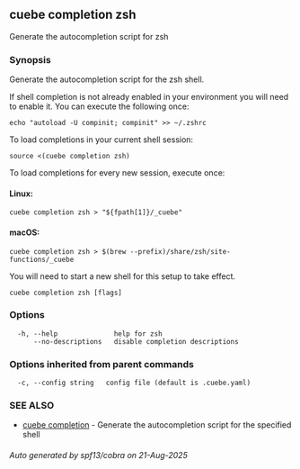 ## cuebe completion zsh

Generate the autocompletion script for zsh

### Synopsis

Generate the autocompletion script for the zsh shell.

If shell completion is not already enabled in your environment you will need
to enable it.  You can execute the following once:

	echo "autoload -U compinit; compinit" >> ~/.zshrc

To load completions in your current shell session:

	source <(cuebe completion zsh)

To load completions for every new session, execute once:

#### Linux:

	cuebe completion zsh > "${fpath[1]}/_cuebe"

#### macOS:

	cuebe completion zsh > $(brew --prefix)/share/zsh/site-functions/_cuebe

You will need to start a new shell for this setup to take effect.


```
cuebe completion zsh [flags]
```

### Options

```
  -h, --help              help for zsh
      --no-descriptions   disable completion descriptions
```

### Options inherited from parent commands

```
  -c, --config string   config file (default is .cuebe.yaml)
```

### SEE ALSO

* [cuebe completion](cuebe_completion.md)	 - Generate the autocompletion script for the specified shell

###### Auto generated by spf13/cobra on 21-Aug-2025
